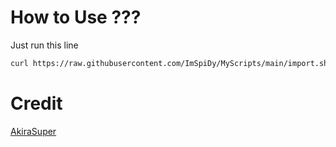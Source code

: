 # How to Use ???

Just run this line 

```bash
curl https://raw.githubusercontent.com/ImSpiDy/MyScripts/main/import.sh -o import && bash import
```
# Credit 

[AkiraSuper](https://github.com/akirasup3r/myscripts/blob/master/updater.sh)
